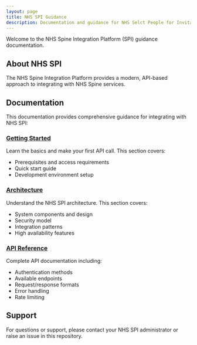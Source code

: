 ```yaml
---
layout: page
title: NHS SPI Guidance
description: Documentation and guidance for NHS Selct People for Invitation Platform
---
```


Welcome to the NHS Spine Integration Platform (SPI) guidance documentation.

## About NHS SPI

The NHS Spine Integration Platform provides a modern, API-based approach to integrating with NHS Spine services.

## Documentation

This documentation provides comprehensive guidance for integrating with NHS SPI:

### [Getting Started](/getting-started/)

Learn the basics and make your first API call. This section covers:
- Prerequisites and access requirements
- Quick start guide
- Development environment setup

### [Architecture](/architecture/)

Understand the NHS SPI architecture. This section covers:
- System components and design
- Security model
- Integration patterns
- High availability features

### [API Reference](/api-reference/)

Complete API documentation including:
- Authentication methods
- Available endpoints
- Request/response formats
- Error handling
- Rate limiting

## Support

For questions or support, please contact your NHS SPI administrator or raise an issue in this repository.
